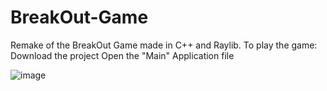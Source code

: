 # BreakOut-Game
Remake of the BreakOut Game made in C++ and Raylib.
To play the game:
Download the project
Open the "Main" Application file
 
![image](https://github.com/arturosauraa/BreakOut-Game/assets/96825781/2a118a6f-faa5-4f82-a4c1-ea6e68710f5a)
